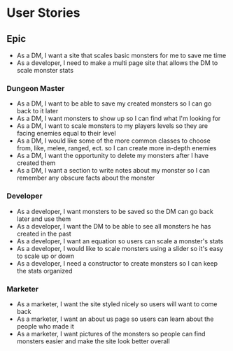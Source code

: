 # User Stories

## Epic

- As a DM, I want a site that scales basic monsters for me to save me time
- As a developer, I need to make a multi page site that allows the DM to scale monster stats

### Dungeon Master

- As a DM, I want to be able to save my created monsters so I can go back to it later
- As a DM, I want monsters to show up so I can find what I'm looking for
- As a DM, I want to scale monsters to my players levels so they are facing enemies equal to their level
- As a DM, I would like some of the more common classes to choose from, like, melee, ranged, ect. so I can create more in-depth enemies
- As a DM, I want the opportunity to delete my monsters after I have created them
- As a DM, I want a section to write notes about my monster so I can remember any obscure facts about the monster

### Developer

- As a developer, I want monsters to be saved so the DM can go back later and use them
- As a developer, I want the DM to be able to see all monsters he has created in the past
- As a developer, I want an equation so users can scale a monster's stats
- As a developer, I would like to scale monsters using a slider so it's easy to scale up or down
- As a developer, I need a constructor to create monsters so I can keep the stats organized

### Marketer

- As a marketer, I want the site styled nicely so users will want to come back
- As a marketer, I want an about us page so users can learn about the people who made it
- As a marketer, I want pictures of the monsters so people can find monsters easier and make the site look better overall
